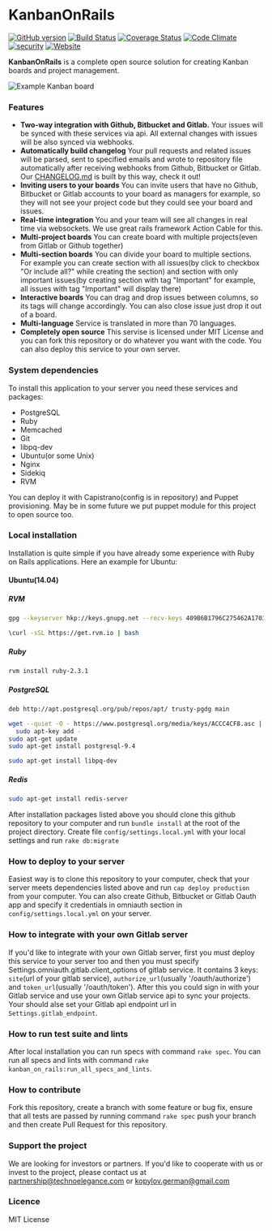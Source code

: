 # KanbanOnRails
[![GitHub version](https://badge.fury.io/gh/technoeleganceteam%2Fkanban_on_rails.svg)](https://badge.fury.io/gh/technoeleganceteam%2Fkanban_on_rails)
[![Build Status](https://travis-ci.org/technoeleganceteam/kanban_on_rails.svg?branch=master)](https://travis-ci.org/technoeleganceteam/kanban_on_rails)
[![Coverage Status](https://coveralls.io/repos/github/technoeleganceteam/kanban_on_rails/badge.svg?branch=master)](https://coveralls.io/github/technoeleganceteam/kanban_on_rails?branch=master)
[![Code Climate](https://codeclimate.com/github/technoeleganceteam/kanban_on_rails/badges/gpa.svg)](https://codeclimate.com/github/technoeleganceteam/kanban_on_rails)
[![security](https://hakiri.io/github/technoeleganceteam/kanban_on_rails/master.svg)](https://hakiri.io/github/technoeleganceteam/kanban_on_rails/master)
[![Website](https://img.shields.io/website/https/kanbanonrails.com.svg?maxAge=2592000)](https://kanbanonrails.com)

**KanbanOnRails** is a complete open source solution for creating Kanban boards and project management.

![Example Kanban board](https://raw.githubusercontent.com/technoeleganceteam/kanban_on_rails/master/app/assets/images/welcome_image_example.jpg "Example Kanban board")

### Features
- **Two-way integration with Github, Bitbucket and Gitlab.** Your issues will be synced with these services via api. All external changes with issues will be also synced via webhooks.
- **Automatically build changelog** Your pull requests and related issues will be parsed, sent to specified emails and wrote to repository file automatically after receiving webhooks from Github, Bitbucket or Gitlab. Our [CHANGELOG.md](https://github.com/technoeleganceteam/kanban_on_rails/blob/master/CHANGELOG.md) is built by this way, check it out! 
- **Inviting users to your boards** You can invite users that have no Github, Bitbucket or Gitlab accounts to your board as managers for example, so they will not see your project code but they could see your board and issues.
- **Real-time integration** You and your team will see all changes in real time via websockets. We use great rails framework Action Cable for this. 
- **Multi-project boards** You can create board with multiple projects(even from Gitlab or Github together)
- **Multi-section boards** You can divide your board to multiple sections. For example you can create section with all issues(by click to checkbox "Or include all?" while creating the section) and section with only important issues(by creating section with tag "Important" for example, all issues with tag "Important" will display there)
- **Interactive boards** You can drag and drop issues between columns, so its tags will change accordingly. You can also close issue just drop it out of a board.
- **Multi-language** Service is translated in more than 70 languages.
- **Completely open source** This servise is licensed under MIT License and you can fork this repository or do whatever you want with the code. You can also deploy this service to your own server.

### System dependencies
To install this application to your server you need these services and packages:
- PostgreSQL
- Ruby
- Memcached
- Git
- libpq-dev
- Ubuntu(or some Unix)
- Nginx
- Sidekiq
- RVM

You can deploy it with Capistrano(config is in repository) and Puppet provisioning. May be in some future we put puppet module for this project to open source too.

### Local installation
Installation is quite simple if you have already some experience with Ruby on Rails applications. Here an example for Ubuntu:
#### Ubuntu(14.04)
##### RVM
```bash
gpg --keyserver hkp://keys.gnupg.net --recv-keys 409B6B1796C275462A1703113804BB82D39DC0E3
```
```bash
\curl -sSL https://get.rvm.io | bash
```
##### Ruby
```bash
rvm install ruby-2.3.1
```
##### PostgreSQL
```bash
deb http://apt.postgresql.org/pub/repos/apt/ trusty-pgdg main
```
```bash
wget --quiet -O - https://www.postgresql.org/media/keys/ACCC4CF8.asc | \
  sudo apt-key add -
sudo apt-get update
sudo apt-get install postgresql-9.4
```
```bash
sudo apt-get install libpq-dev
```
##### Redis
```bash
sudo apt-get install redis-server
```
After installation packages listed above you should clone this github repository to your computer and run ```bundle install``` at the root of the project directory. Create file ```config/settings.local.yml``` with your local settings and run ```rake db:migrate```  
### How to deploy to your server
Easiest way is to clone this repository to your computer, check that your server meets dependencies listed above and run ```cap deploy production``` from your computer. You can also create Github, Bitbucket or Gitlab Oauth app and specify it credentials in omniauth section in ```config/settings.local.yml``` on your server.
### How to integrate with your own Gitlab server
If you'd like to integrate with your own Gitlab server, first you must deploy this service to your server too and then you must specify Settings.omniauth.gitlab.client_options of gitlab service. It contains 3 keys: ```site```(url of your gitlab service), ```authorize_url```(usually '/oauth/authorize') and ```token_url```(usually '/oauth/token'). After this you could sign in with your Gitlab service and use your own Gitlab service api to sync your projects. Your should alse set your Gitlab api endpoint url in ```Settings.gitlab_endpoint```. 
### How to run test suite and lints
After local installation you can run specs with command ```rake spec```. You can run all specs and lints with command ```rake kanban_on_rails:run_all_specs_and_lints```.
### How to contribute
Fork this repository, create a branch with some feature or bug fix, ensure that all tests are passed by running command ```rake spec``` push your branch and then create Pull Request for this repository.
### Support the project
We are looking for investors or partners. If you'd like to cooperate with us or invest to the project, please contact us at partnership@technoelegance.com or kopylov.german@gmail.com
### Licence
MIT License

